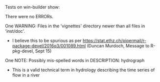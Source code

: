 Tests on win-builder show:

There were no ERRORs. 

One WARNING: Files in the 'vignettes' directory newer than all files in 'inst/doc'. 
- I believe this to be spurious as per https://stat.ethz.ch/pipermail/r-package-devel/2016q3/001089.html
  (Duncan Murdoch, Message to R-pkg-devel, Sept 15)

One NOTE:
Possibly mis-spelled words in DESCRIPTION: hydrograph 
- This is a valid technical term in hydrology describing the time series of flow in a river

